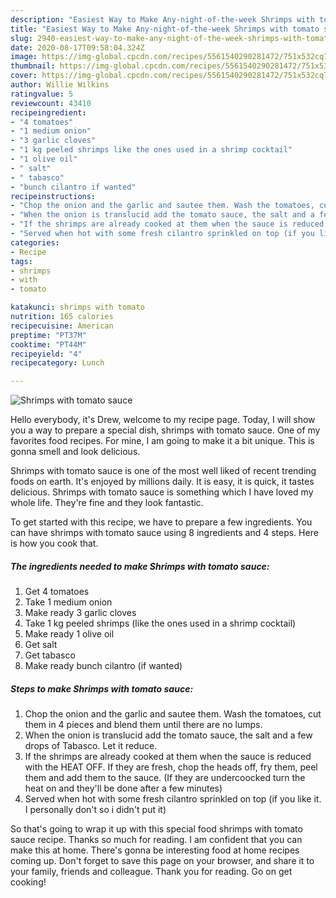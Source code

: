 ```yaml
---
description: "Easiest Way to Make Any-night-of-the-week Shrimps with tomato sauce"
title: "Easiest Way to Make Any-night-of-the-week Shrimps with tomato sauce"
slug: 2940-easiest-way-to-make-any-night-of-the-week-shrimps-with-tomato-sauce
date: 2020-08-17T09:58:04.324Z
image: https://img-global.cpcdn.com/recipes/5561540290281472/751x532cq70/shrimps-with-tomato-sauce-recipe-main-photo.jpg
thumbnail: https://img-global.cpcdn.com/recipes/5561540290281472/751x532cq70/shrimps-with-tomato-sauce-recipe-main-photo.jpg
cover: https://img-global.cpcdn.com/recipes/5561540290281472/751x532cq70/shrimps-with-tomato-sauce-recipe-main-photo.jpg
author: Willie Wilkins
ratingvalue: 5
reviewcount: 43410
recipeingredient:
- "4 tomatoes"
- "1 medium onion"
- "3 garlic cloves"
- "1 kg peeled shrimps like the ones used in a shrimp cocktail"
- "1 olive oil"
- " salt"
- " tabasco"
- "bunch cilantro if wanted"
recipeinstructions:
- "Chop the onion and the garlic and sautee them. Wash the tomatoes, cut them in 4 pieces and blend them until there are no lumps."
- "When the onion is translucid add the tomato sauce, the salt and a few drops of Tabasco. Let it reduce."
- "If the shrimps are already cooked at them when the sauce is reduced with the HEAT OFF. If they are fresh, chop the heads off, fry them, peel them and add them to the sauce. (If they are undercoocked turn the heat on and they&#39;ll be done after a few minutes)"
- "Served when hot with some fresh cilantro sprinkled on top (if you like it. I personally don&#39;t so i didn&#39;t put it)"
categories:
- Recipe
tags:
- shrimps
- with
- tomato

katakunci: shrimps with tomato 
nutrition: 165 calories
recipecuisine: American
preptime: "PT37M"
cooktime: "PT44M"
recipeyield: "4"
recipecategory: Lunch

---
```



![Shrimps with tomato sauce](https://img-global.cpcdn.com/recipes/5561540290281472/751x532cq70/shrimps-with-tomato-sauce-recipe-main-photo.jpg)

Hello everybody, it's Drew, welcome to my recipe page. Today, I will show you a way to prepare a special dish, shrimps with tomato sauce. One of my favorites food recipes. For mine, I am going to make it a bit unique. This is gonna smell and look delicious.



Shrimps with tomato sauce is one of the most well liked of recent trending foods on earth. It's enjoyed by millions daily. It is easy, it is quick, it tastes delicious. Shrimps with tomato sauce is something which I have loved my whole life. They're fine and they look fantastic.


To get started with this recipe, we have to prepare a few ingredients. You can have shrimps with tomato sauce using 8 ingredients and 4 steps. Here is how you cook that.

<!--inarticleads1-->

##### The ingredients needed to make Shrimps with tomato sauce:

1. Get 4 tomatoes
1. Take 1 medium onion
1. Make ready 3 garlic cloves
1. Take 1 kg peeled shrimps (like the ones used in a shrimp cocktail)
1. Make ready 1 olive oil
1. Get  salt
1. Get  tabasco
1. Make ready bunch cilantro (if wanted)




<!--inarticleads2-->

##### Steps to make Shrimps with tomato sauce:

1. Chop the onion and the garlic and sautee them. Wash the tomatoes, cut them in 4 pieces and blend them until there are no lumps.
1. When the onion is translucid add the tomato sauce, the salt and a few drops of Tabasco. Let it reduce.
1. If the shrimps are already cooked at them when the sauce is reduced with the HEAT OFF. If they are fresh, chop the heads off, fry them, peel them and add them to the sauce. (If they are undercoocked turn the heat on and they&#39;ll be done after a few minutes)
1. Served when hot with some fresh cilantro sprinkled on top (if you like it. I personally don&#39;t so i didn&#39;t put it)




So that's going to wrap it up with this special food shrimps with tomato sauce recipe. Thanks so much for reading. I am confident that you can make this at home. There's gonna be interesting food at home recipes coming up. Don't forget to save this page on your browser, and share it to your family, friends and colleague. Thank you for reading. Go on get cooking!
